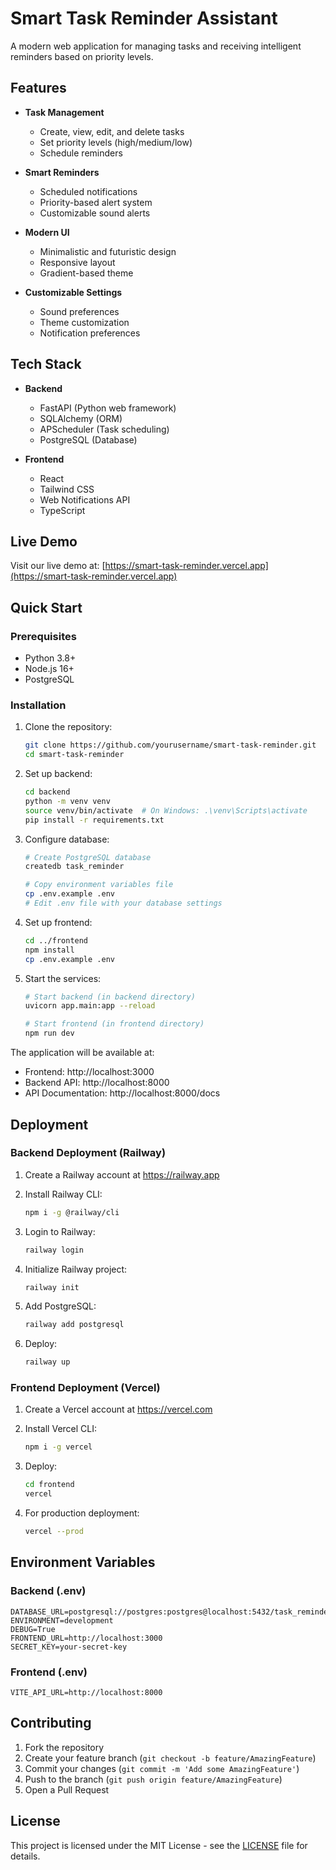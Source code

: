 # Smart Task Reminder Assistant

A modern web application for managing tasks and receiving intelligent reminders based on priority levels.

## Features

- **Task Management**
  - Create, view, edit, and delete tasks
  - Set priority levels (high/medium/low)
  - Schedule reminders
  
- **Smart Reminders**
  - Scheduled notifications
  - Priority-based alert system
  - Customizable sound alerts
  
- **Modern UI**
  - Minimalistic and futuristic design
  - Responsive layout
  - Gradient-based theme
  
- **Customizable Settings**
  - Sound preferences
  - Theme customization
  - Notification preferences

## Tech Stack

- **Backend**
  - FastAPI (Python web framework)
  - SQLAlchemy (ORM)
  - APScheduler (Task scheduling)
  - PostgreSQL (Database)

- **Frontend**
  - React
  - Tailwind CSS
  - Web Notifications API
  - TypeScript

## Live Demo

Visit our live demo at: [https://smart-task-reminder.vercel.app](https://smart-task-reminder.vercel.app)

## Quick Start

### Prerequisites

- Python 3.8+
- Node.js 16+
- PostgreSQL

### Installation

1. Clone the repository:
   ```bash
   git clone https://github.com/yourusername/smart-task-reminder.git
   cd smart-task-reminder
   ```

2. Set up backend:
   ```bash
   cd backend
   python -m venv venv
   source venv/bin/activate  # On Windows: .\venv\Scripts\activate
   pip install -r requirements.txt
   ```

3. Configure database:
   ```bash
   # Create PostgreSQL database
   createdb task_reminder
   
   # Copy environment variables file
   cp .env.example .env
   # Edit .env file with your database settings
   ```

4. Set up frontend:
   ```bash
   cd ../frontend
   npm install
   cp .env.example .env
   ```

5. Start the services:
   ```bash
   # Start backend (in backend directory)
   uvicorn app.main:app --reload

   # Start frontend (in frontend directory)
   npm run dev
   ```

The application will be available at:
- Frontend: http://localhost:3000
- Backend API: http://localhost:8000
- API Documentation: http://localhost:8000/docs

## Deployment

### Backend Deployment (Railway)

1. Create a Railway account at https://railway.app
2. Install Railway CLI:
   ```bash
   npm i -g @railway/cli
   ```

3. Login to Railway:
   ```bash
   railway login
   ```

4. Initialize Railway project:
   ```bash
   railway init
   ```

5. Add PostgreSQL:
   ```bash
   railway add postgresql
   ```

6. Deploy:
   ```bash
   railway up
   ```

### Frontend Deployment (Vercel)

1. Create a Vercel account at https://vercel.com
2. Install Vercel CLI:
   ```bash
   npm i -g vercel
   ```

3. Deploy:
   ```bash
   cd frontend
   vercel
   ```

4. For production deployment:
   ```bash
   vercel --prod
   ```

## Environment Variables

### Backend (.env)
```
DATABASE_URL=postgresql://postgres:postgres@localhost:5432/task_reminder
ENVIRONMENT=development
DEBUG=True
FRONTEND_URL=http://localhost:3000
SECRET_KEY=your-secret-key
```

### Frontend (.env)
```
VITE_API_URL=http://localhost:8000
```

## Contributing

1. Fork the repository
2. Create your feature branch (`git checkout -b feature/AmazingFeature`)
3. Commit your changes (`git commit -m 'Add some AmazingFeature'`)
4. Push to the branch (`git push origin feature/AmazingFeature`)
5. Open a Pull Request

## License

This project is licensed under the MIT License - see the [LICENSE](LICENSE) file for details. 